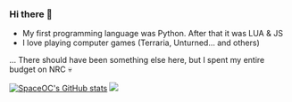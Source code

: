 ### Hi there 👋

- My first programming language was Python. After that it was LUA & JS
- I love playing computer games (Terraria, Unturned... and others)

... There should have been something else here, but I spent my entire budget on NRC 💀

[![SpaceOC's GitHub stats](https://github-readme-stats.vercel.app/api?username=SpaceOC&theme=highcontrast&show_icons=true)](https://github.com/anuraghazra/github-readme-stats)
![](https://github-readme-stats.vercel.app/api/top-langs/?username=SpaceOC&theme=highcontrast&hide_border=false&include_all_commits=false&count_private=true)

<!--
**SpaceOC/SpaceOC** is a ✨ _special_ ✨ repository because its `README.md` (this file) appears on your GitHub profile.

Here are some ideas to get you started:

- 🔭 I’m currently working on ...
- 🌱 I’m currently learning ...
- 👯 I’m looking to collaborate on ...
- 🤔 I’m looking for help with ...
- 💬 Ask me about ...
- 📫 How to reach me: ...
- 😄 Pronouns: ...
- ⚡ Fun fact: ...
-->
